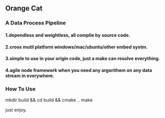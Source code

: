 ## Orange Cat

### A Data Process Pipeline

#### 1.dependless and weightless, all complie by source code.
#### 2.cross mutil platform windows/mac/ubuntu/other embed systm.
#### 3.simple to use in your origin code, just a make can resolve everything.
#### 4.agile node framework when you need any argorithem on any data stream in everywhere.

### How To Use

mkdir build && cd build && cmake ..
make

just enjoy.
